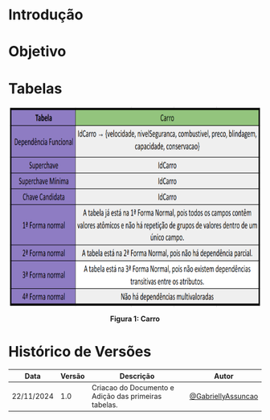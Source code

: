 # Introdução
# Objetivo
# Tabelas

<div align="center">
  <img align="center" src="https://raw.githubusercontent.com/SBD1/2024.2-Cyberpunk/refs/heads/docs/docs/assets/n-carro.png" alt="carro" width="500" height="400">
  <p><b>Figura 1: Carro</b></p> 
</div>



# Histórico de Versões
| Data       | Versão | Descrição   | Autor     |
| ---------- | ------ | ----------- | --------- |
| 22/11/2024 | 1.0   | Criacao do Documento e Adição das primeiras tabelas. | [@GabriellyAssuncao](https://github.com/GabriellyAssuncao) |
